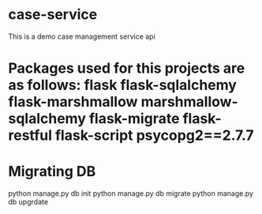# case-service
This is a demo case management service api

# Packages used for this projects are as follows: flask flask-sqlalchemy flask-marshmallow marshmallow-sqlalchemy flask-migrate flask-restful flask-script psycopg2==2.7.7

# Migrating DB
python manage.py db init
python manage.py db migrate
python manage.py db upgrdate



